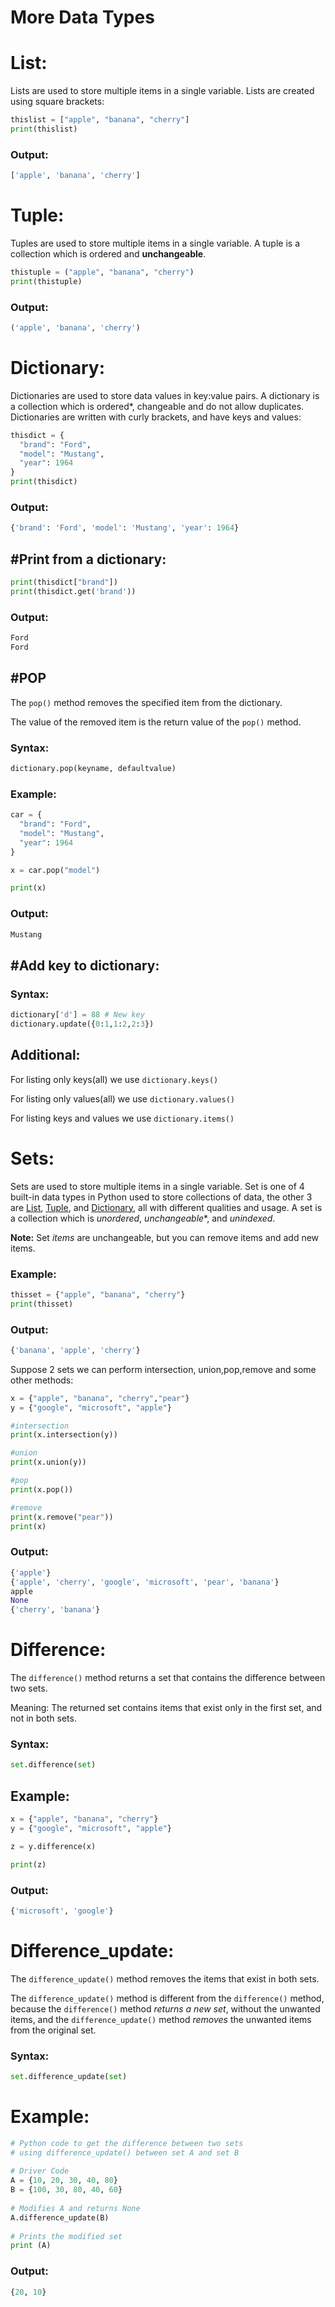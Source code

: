 # More Data Types

# List:

Lists are used to store multiple items in a single variable. Lists are created using square brackets:

```python
thislist = ["apple", "banana", "cherry"]
print(thislist)
```

### Output:

```python
['apple', 'banana', 'cherry']
```

# Tuple:

Tuples are used to store multiple items in a single variable. A tuple is a collection which is ordered and **unchangeable**.

```python
thistuple = ("apple", "banana", "cherry")
print(thistuple)
```

### Output:

```python
('apple', 'banana', 'cherry')
```

# Dictionary:

Dictionaries are used to store data values in key:value pairs. A dictionary is a collection which is ordered*, changeable and do not allow duplicates. Dictionaries are written with curly brackets, and have keys and values:

```python
thisdict = {
  "brand": "Ford",
  "model": "Mustang",
  "year": 1964
}
print(thisdict)
```

### Output:

```python
{'brand': 'Ford', 'model': 'Mustang', 'year': 1964}
```

## #Print from a dictionary:

```python
print(thisdict["brand"])
print(thisdict.get('brand'))
```

### Output:

```python
Ford
Ford
```

## #POP

The `pop()` method removes the specified item from the dictionary.

The value of the removed item is the return value of the `pop()` method.

### Syntax:

```python
dictionary.pop(keyname, defaultvalue)
```

### Example:

```python
car = {
  "brand": "Ford",
  "model": "Mustang",
  "year": 1964
}

x = car.pop("model")

print(x)
```

### Output:

```python
Mustang
```

## #Add key to dictionary:

### Syntax:

```python
dictionary['d'] = 88 # New key
dictionary.update({0:1,1:2,2:3})
```

## Additional:

For listing only keys(all) we use `dictionary.keys()`

For listing only values(all) we use `dictionary.values()`

For listing keys and values we use `dictionary.items()`

# Sets:

Sets are used to store multiple items in a single variable. Set is one of 4 built-in data types in Python used to store collections of data, the other 3 are [List](https://www.w3schools.com/python/python_lists.asp), [Tuple](https://www.w3schools.com/python/python_tuples.asp), and [Dictionary](https://www.w3schools.com/python/python_dictionaries.asp), all with different qualities and usage. A set is a collection which is *unordered*, *unchangeable**, and *unindexed*.

**Note:** Set *items* are unchangeable, but you can remove items and add new items.

### Example:

```python
thisset = {"apple", "banana", "cherry"}
print(thisset)
```

### Output:

```python
{'banana', 'apple', 'cherry'}
```

Suppose 2 sets we can perform intersection, union,pop,remove and some other methods:

```python
x = {"apple", "banana", "cherry","pear"}
y = {"google", "microsoft", "apple"}

#intersection
print(x.intersection(y))

#union
print(x.union(y))

#pop
print(x.pop())

#remove
print(x.remove("pear"))
print(x)

```

### Output:

```python
{'apple'}
{'apple', 'cherry', 'google', 'microsoft', 'pear', 'banana'}
apple
None
{'cherry', 'banana'}
```

# Difference:

The `difference()` method returns a set that contains the difference between two sets.

Meaning: The returned set contains items that exist only in the first set, and not in both sets.

### Syntax:

```python
set.difference(set)
```

## Example:

```python
x = {"apple", "banana", "cherry"}
y = {"google", "microsoft", "apple"}

z = y.difference(x)

print(z)
```

### Output:

```python
{'microsoft', 'google'}
```

# Difference_update:

The `difference_update()` method removes the items that exist in both sets.

The `difference_update()` method is different from the `difference()` method, because the `difference()` method *returns a new set*, without the unwanted items, and the `difference_update()` method *removes* the unwanted items from the original set.

### Syntax:

```python
set.difference_update(set)
```

# Example:

```python
# Python code to get the difference between two sets
# using difference_update() between set A and set B
 
# Driver Code
A = {10, 20, 30, 40, 80}
B = {100, 30, 80, 40, 60}
 
# Modifies A and returns None
A.difference_update(B)
 
# Prints the modified set
print (A)
```

### Output:

```python
{20, 10}
```